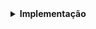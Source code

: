
<details>
<summary><b>Implementação</b></summary>

A implementação está dividida entre EMA e Protocolo, Modelagem do Banco e portalEMA.

Na pasta de <a href="https://github.com/AX414/tcc-bcc/tree/main/Implementa%C3%A7%C3%A3o/EMA%20e%20Protocolo">EMA e Protocolo</a>, você terá acesso aos códigos que irão ser executados na Máquina Virtual Linux com o Python, se certifique de verificar os códigos e modificar os endereços IP se necessário.

A pasta de <a href="https://github.com/AX414/tcc-bcc/tree/main/Implementa%C3%A7%C3%A3o/Modelagem%20do%20Banco">Modelagem do Banco</a> é autoexplicativa.

A pasta do <a href="https://github.com/AX414/tcc-bcc/tree/main/Implementa%C3%A7%C3%A3o">portalEMA</a> é o projeto em PHP contendo todo o código em PHP do sistema de gerenciamento web que irá apresentar os dados das EMAs cadastradas e suas respectivas observações meteorológicas automáticas.

Para retornar à página inicial clique <a href="https://github.com/AX414/tcc-bcc/">aqui</a>.

</details>